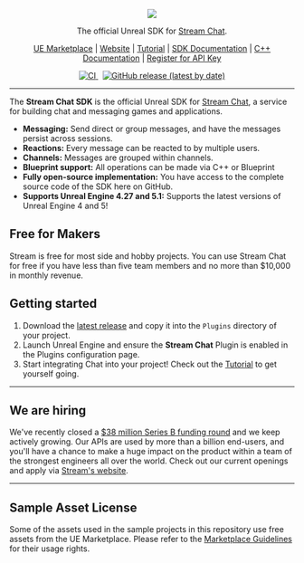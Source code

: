 <p align="center">
  <img src="ReadmeAssets/256px.png"/>
</p>

<p align="center">
    The official Unreal SDK for <a href="https://getstream.io/chat/sdk/unreal/">Stream Chat</a>.
</p>

<p align="center">
    <a href="https://www.unrealengine.com/marketplace/product/05b76120ba7e4468b01d8fcbed276c3a">UE Marketplace</a>
    |
    <a href="https://getstream.io/chat/sdk/unreal/">Website</a>
    |
    <a href="https://getstream.io/chat/unreal/tutorial/">Tutorial</a>
    |
    <a href="https://getstream.io/chat/docs/unreal/">SDK Documentation</a>
    |
    <a href="https://getstream.github.io/stream-chat-unreal/">C++ Documentation</a>
    |
    <a href="https://getstream.io/chat/trial/">Register for API Key</a>
</p>

<p align="center">
    <a href="https://github.com/GetStream/stream-chat-unreal/actions/workflows/ci.yml">
        <img src="https://github.com/GetStream/stream-chat-unreal/actions/workflows/ci.yml/badge.svg" alt="CI">
    </a>
    &nbsp;
    <a href="https://github.com/GetStream/stream-chat-unreal/releases/latest">
        <img alt="GitHub release (latest by date)" src="https://img.shields.io/github/v/release/GetStream/stream-chat-unreal">
    </a>
</p>

---

The **Stream Chat SDK** is the official Unreal SDK for [Stream Chat](https://getstream.io/chat/sdk/unreal/), a service for building chat and messaging games and applications.

- **Messaging:** Send direct or group messages, and have the messages persist across sessions.
- **Reactions:** Every message can be reacted to by multiple users.
- **Channels:** Messages are grouped within channels.
- **Blueprint support:** All operations can be made via C++ or Blueprint
- **Fully open-source implementation:** You have access to the complete source code of the SDK here on GitHub.
- **Supports Unreal Engine 4.27 and 5.1:** Supports the latest versions of Unreal Engine 4 and 5!

## Free for Makers

Stream is free for most side and hobby projects. You can use Stream Chat for free if you have less than five team members and no more than $10,000 in monthly revenue.

## Getting started

1. Download the [latest release](https://github.com/GetStream/stream-chat-unreal/releases/latest) and copy it into the `Plugins` directory of your project.
2. Launch Unreal Engine and ensure the **Stream Chat** Plugin is enabled in the Plugins configuration page.
3. Start integrating Chat into your project! Check out the [Tutorial](https://getstream.io/chat/unreal/tutorial/) to get yourself going.

---

## We are hiring

We've recently closed a [\$38 million Series B funding round](https://techcrunch.com/2021/03/04/stream-raises-38m-as-its-chat-and-activity-feed-apis-power-communications-for-1b-users/) and we keep actively growing.
Our APIs are used by more than a billion end-users, and you'll have a chance to make a huge impact on the product within a team of the strongest engineers all over the world.
Check out our current openings and apply via [Stream's website](https://getstream.io/team/#jobs).

---

## Sample Asset License

Some of the assets used in the sample projects in this repository use free assets from the UE Marketplace. Please refer to the [Marketplace Guidelines](https://www.unrealengine.com/en-US/marketplace-guidelines#421a) for their usage rights.
